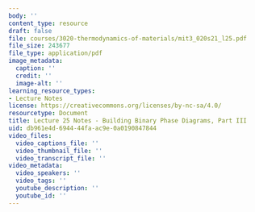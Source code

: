 ```yaml
---
body: ''
content_type: resource
draft: false
file: courses/3020-thermodynamics-of-materials/mit3_020s21_l25.pdf
file_size: 243677
file_type: application/pdf
image_metadata:
  caption: ''
  credit: ''
  image-alt: ''
learning_resource_types:
- Lecture Notes
license: https://creativecommons.org/licenses/by-nc-sa/4.0/
resourcetype: Document
title: Lecture 25 Notes - Building Binary Phase Diagrams, Part III
uid: db961e4d-6944-44fa-ac9e-0a0190847844
video_files:
  video_captions_file: ''
  video_thumbnail_file: ''
  video_transcript_file: ''
video_metadata:
  video_speakers: ''
  video_tags: ''
  youtube_description: ''
  youtube_id: ''
---
```

